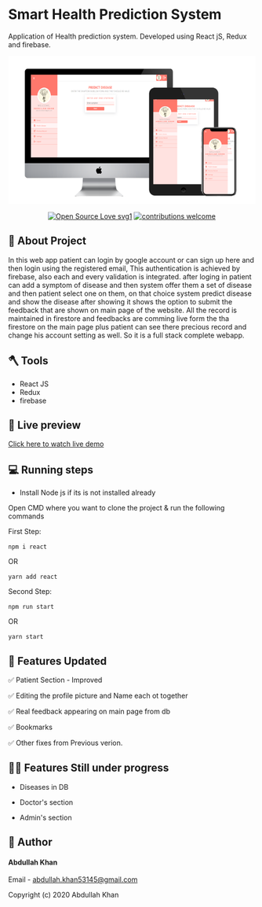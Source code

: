 # Smart Health Prediction System

Application of Health prediction system. Developed using React jS, Redux and firebase.

<img src="SHPS.png">

<div align="center">

[![Open Source Love svg1](https://badges.frapsoft.com/os/v1/open-source.svg?v=103)](#)
[![contributions welcome](https://img.shields.io/badge/contributions-welcome-brightgreen.svg?style=flat&label=Contributions&colorA=red&colorB=black)](#)

</div>

## 🚀 About Project

In this web app patient can login by google account or can sign up here and then login using the registered email, This authentication is achieved by firebase, also each and every validation is integrated. after loging in patient can add a symptom of disease and then system offer them a set of disease and then patient select one on them, on that choice system predict disease and show the disease after showing it shows the option to submit the feedback that are shown on main page of the website. All the record is maintained in firestore and feedbacks are comming live form the tha firestore on the main page plus patient can see there precious record and change his account setting as well. So it is a full stack complete webapp.

## 🪓 Tools

- React JS
- Redux
- firebase

## 👀 Live preview

<a href="https://smart-health-prediction-7dbeb.web.app/">Click here to watch live demo</a>

## 💻 Running steps

- Install Node js if its is not installed already

Open CMD where you want to clone the project & run the following commands

First Step:

```
npm i react

```

OR

```
yarn add react

```

Second Step:

```
npm run start

```

OR

```
yarn start

```

## 🎯 Features Updated

✅ Patient Section - Improved

✅ Editing the profile picture and Name each ot together

✅ Real feedback appearing on main page from db

✅ Bookmarks

✅ Other fixes from Previous verion.

## 🧑‍🔧 Features Still under progress

- Diseases in DB

- Doctor's section

- Admin's section

## 🧑 Author

#### Abdullah Khan

Email - abdullah.khan53145@gmail.com

Copyright (c) 2020 Abdullah Khan
